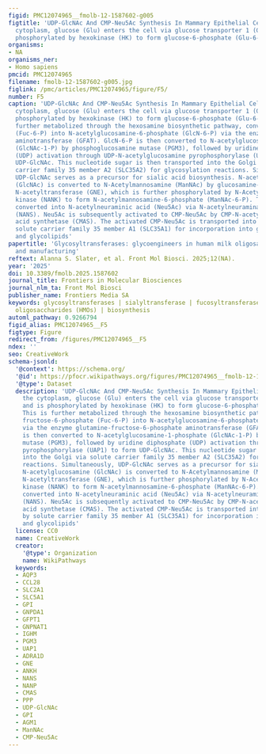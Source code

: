 ```yaml
---
figid: PMC12074965__fmolb-12-1587602-g005
figtitle: 'UDP-GlcNAc And CMP-Neu5Ac Synthesis In Mammary Epithelial Cells: In the
  cytoplasm, glucose (Glu) enters the cell via glucose transporter 1 (GLUT1) and is
  phosphorylated by hexokinase (HK) to form glucose-6-phosphate (Glu-6-P)'
organisms:
- NA
organisms_ner:
- Homo sapiens
pmcid: PMC12074965
filename: fmolb-12-1587602-g005.jpg
figlink: /pmc/articles/PMC12074965/figure/F5/
number: F5
caption: 'UDP-GlcNAc And CMP-Neu5Ac Synthesis In Mammary Epithelial Cells: In the
  cytoplasm, glucose (Glu) enters the cell via glucose transporter 1 (GLUT1) and is
  phosphorylated by hexokinase (HK) to form glucose-6-phosphate (Glu-6-P). This is
  further metabolized through the hexosamine biosynthetic pathway, converting fructose-6-phosphate
  (Fuc-6-P) into N-acetylglucosamine-6-phosphate (GlcN-6-P) via the enzyme glutamine-fructose-6-phosphate
  aminotransferase (GFAT). GlcN-6-P is then converted to N-acetylglucosamine-1-phosphate
  (GlcNAc-1-P) by phosphoglucosamine mutase (PGM3), followed by uridine diphosphate
  (UDP) activation through UDP-N-acetylglucosamine pyrophosphorylase (UAP1) to form
  UDP-GlcNAc. This nucleotide sugar is then transported into the Golgi via solute
  carrier family 35 member A2 (SLC35A2) for glycosylation reactions. Simultaneously,
  UDP-GlcNAc serves as a precursor for sialic acid biosynthesis. N-acetylglucosamine
  (GlcNAc) is converted to N-Acetylmannosamine (ManNAc) by glucosamine-6-phosphate
  N-acetyltransferase (GNE), which is further phosphorylated by N-Acetylmannosamine
  kinase (NANK) to form N-acetylmannosamine-6-phosphate (ManNAc-6-P). This is then
  converted into N-acetylneuraminic acid (Neu5Ac) via N-acetylneuraminate synthase
  (NANS). Neu5Ac is subsequently activated to CMP-Neu5Ac by CMP-N-acetylneuraminic
  acid synthetase (CMAS). The activated CMP-Neu5Ac is transported into the Golgi by
  solute carrier family 35 member A1 (SLC35A1) for incorporation into glycoproteins
  and glycolipids'
papertitle: 'Glycosyltransferases: glycoengineers in human milk oligosaccharide synthesis
  and manufacturing'
reftext: Alanna S. Slater, et al. Front Mol Biosci. 2025;12(NA).
year: '2025'
doi: 10.3389/fmolb.2025.1587602
journal_title: Frontiers in Molecular Biosciences
journal_nlm_ta: Front Mol Biosci
publisher_name: Frontiers Media SA
keywords: glycosyltransferases | sialyltransferase | fucosyltransferase | human milk
  oligosaccharides (HMOs) | biosynthesis
automl_pathway: 0.9266794
figid_alias: PMC12074965__F5
figtype: Figure
redirect_from: /figures/PMC12074965__F5
ndex: ''
seo: CreativeWork
schema-jsonld:
  '@context': https://schema.org/
  '@id': https://pfocr.wikipathways.org/figures/PMC12074965__fmolb-12-1587602-g005.html
  '@type': Dataset
  description: 'UDP-GlcNAc And CMP-Neu5Ac Synthesis In Mammary Epithelial Cells: In
    the cytoplasm, glucose (Glu) enters the cell via glucose transporter 1 (GLUT1)
    and is phosphorylated by hexokinase (HK) to form glucose-6-phosphate (Glu-6-P).
    This is further metabolized through the hexosamine biosynthetic pathway, converting
    fructose-6-phosphate (Fuc-6-P) into N-acetylglucosamine-6-phosphate (GlcN-6-P)
    via the enzyme glutamine-fructose-6-phosphate aminotransferase (GFAT). GlcN-6-P
    is then converted to N-acetylglucosamine-1-phosphate (GlcNAc-1-P) by phosphoglucosamine
    mutase (PGM3), followed by uridine diphosphate (UDP) activation through UDP-N-acetylglucosamine
    pyrophosphorylase (UAP1) to form UDP-GlcNAc. This nucleotide sugar is then transported
    into the Golgi via solute carrier family 35 member A2 (SLC35A2) for glycosylation
    reactions. Simultaneously, UDP-GlcNAc serves as a precursor for sialic acid biosynthesis.
    N-acetylglucosamine (GlcNAc) is converted to N-Acetylmannosamine (ManNAc) by glucosamine-6-phosphate
    N-acetyltransferase (GNE), which is further phosphorylated by N-Acetylmannosamine
    kinase (NANK) to form N-acetylmannosamine-6-phosphate (ManNAc-6-P). This is then
    converted into N-acetylneuraminic acid (Neu5Ac) via N-acetylneuraminate synthase
    (NANS). Neu5Ac is subsequently activated to CMP-Neu5Ac by CMP-N-acetylneuraminic
    acid synthetase (CMAS). The activated CMP-Neu5Ac is transported into the Golgi
    by solute carrier family 35 member A1 (SLC35A1) for incorporation into glycoproteins
    and glycolipids'
  license: CC0
  name: CreativeWork
  creator:
    '@type': Organization
    name: WikiPathways
  keywords:
  - AQP3
  - CCL28
  - SLC2A1
  - SLC5A1
  - GPI
  - GNPDA1
  - GFPT1
  - GNPNAT1
  - IGHM
  - PGM3
  - UAP1
  - ADRA1D
  - GNE
  - ANKH
  - NANS
  - NANP
  - CMAS
  - PPP
  - UDP-GlcNAc
  - GPI
  - AGM1
  - ManNAc
  - CMP-Neu5Ac
---
```

